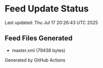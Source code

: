# Feed Update Status
Last updated: Thu Jul 17 20:26:43 UTC 2025

## Feed Files Generated
- master.xml (79438 bytes)

Generated by GitHub Actions
